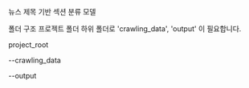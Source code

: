 
뉴스 제목 기반 섹션 분류 모델

폴더 구조 프로젝트 폴더 하위 폴더로 'crawling_data', 'output' 이 필요합니다.

project_root

--crawling_data

--output

